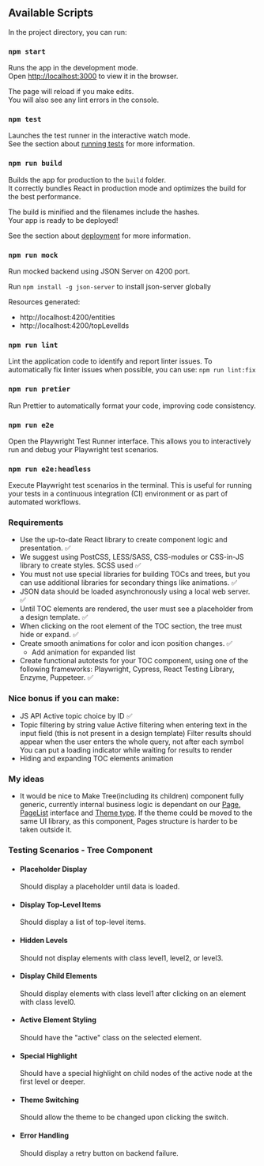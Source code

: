 ## Available Scripts

In the project directory, you can run:

### `npm start`

Runs the app in the development mode.\
Open [http://localhost:3000](http://localhost:3000) to view it in the browser.

The page will reload if you make edits.\
You will also see any lint errors in the console.

### `npm test`

Launches the test runner in the interactive watch mode.\
See the section about [running tests](https://facebook.github.io/create-react-app/docs/running-tests) for more
information.

### `npm run build`

Builds the app for production to the `build` folder.\
It correctly bundles React in production mode and optimizes the build for the best performance.

The build is minified and the filenames include the hashes.\
Your app is ready to be deployed!

See the section about [deployment](https://facebook.github.io/create-react-app/docs/deployment) for more information.

### `npm run mock`

Run mocked backend using JSON Server on 4200 port.

Run `npm install -g json-server` to install json-server globally

Resources generated:

-   http://localhost:4200/entities
-   http://localhost:4200/topLevelIds

### `npm run lint`

Lint the application code to identify and report linter issues.
To automatically fix linter issues when possible, you can use:
`npm run lint:fix`

### `npm run pretier`

Run Prettier to automatically format your code, improving code consistency.

### `npm run e2e`

Open the Playwright Test Runner interface. This allows you to interactively run and debug your Playwright test scenarios.

### `npm run e2e:headless`

Execute Playwright test scenarios in the terminal. This is useful for running your tests in a continuous integration (CI)
environment or as part of automated workflows.

### Requirements

-   Use the up-to-date React library to create component logic and presentation. ✅
-   We suggest using PostCSS, LESS/SASS, CSS-modules or CSS-in-JS library to create styles. SCSS used ✅
-   You must not use special libraries for building TOCs and trees, but you can use additional libraries for secondary
    things like animations. ✅
-   JSON data should be loaded asynchronously using a local web server. ✅
-   Until TOC elements are rendered, the user must see a placeholder from a design template. ✅
-   When clicking on the root element of the TOC section, the tree must hide or expand. ✅
-   Create smooth animations for color and icon position changes. ✅
    -   Add animation for expanded list
-   Create functional autotests for your TOC component, using one of the following frameworks: Playwright, Cypress, React
    Testing Library, Enzyme, Puppeteer. ✅

### Nice bonus if you can make:

-   JS API Active topic choice by ID ✅
-   Topic filtering by string value 
    Active filtering when entering text in the input field (this is not present in a design template) Filter results
    should appear when the user enters the whole query, not after each symbol
    You can put a loading indicator while waiting for results to render
-   Hiding and expanding TOC elements animation

### My ideas

-   It would be nice to Make Tree(including its children) component fully generic, currently internal business logic is
    dependant on our [Page, PageList](./src/interfaces/Page.ts) interface and [Theme type](./src/context/ThemeContext.ts).
    If the theme could be moved to the same UI library, as this component, Pages structure is harder to be taken outside
    it.

### Testing Scenarios - Tree Component

-   #### Placeholder Display
    Should display a placeholder until data is loaded.
-   #### Display Top-Level Items
    Should display a list of top-level items.
-   #### Hidden Levels
    Should not display elements with class level1, level2, or level3.
-   #### Display Child Elements
    Should display elements with class level1 after clicking on an element with class level0.
-   #### Active Element Styling
    Should have the "active" class on the selected element.
-   #### Special Highlight
    Should have a special highlight on child nodes of the active node at the first level or deeper.
-   #### Theme Switching
    Should allow the theme to be changed upon clicking the switch.
-   #### Error Handling
    Should display a retry button on backend failure.
